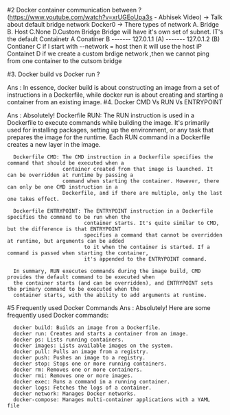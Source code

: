 #2 Docker container communication between ? (https://www.youtube.com/watch?v=xrUGEoUpa3s - Abhisek Video)
-> Talk about default bridge network Docker0
-> There types of network
A. Bridge
B. Host
C.None
D.Custom Bridge
Bridge will have it's own set of subnet. IT's the default
Containetr A
Conatiner B
------- 127.0.1.1 (A)
------- 127.0.1.2 (B)
Contianer C if I start with --network = host then it will use the host iP
Containet D if we create a custom brdige network ,then we cannot ping from one container to the cutsom bridge

#3. Docker build vs Docker run ?

Ans : In essence, docker build is about constructing an image from a set of instructions in a Dockerfile,
while docker run is about creating and starting a container from an existing image.
#4. Docker CMD Vs RUN Vs ENTRYPOINT

Ans : Absolutely!
Dockerfile RUN: The RUN instruction is used in a Dockerfile to execute commands while building the image.
It's primarily used for installing packages, setting up the environment, or any task that prepares the image
for the runtime. Each RUN command in a Dockerfile creates a new layer in the image.

      Dockerfile CMD: The CMD instruction in a Dockerfile specifies the command that should be executed when a
                      container created from that image is launched. It can be overridden at runtime by passing a
                      command when starting the container. However, there can only be one CMD instruction in a
                      Dockerfile, and if there are multiple, only the last one takes effect.

      Dockerfile ENTRYPOINT: The ENTRYPOINT instruction in a Dockerfile specifies the command to be run when the
                             container starts. It's quite similar to CMD, but the difference is that ENTRYPOINT
                             specifies a command that cannot be overridden at runtime, but arguments can be added
                             to it when the container is started. If a command is passed when starting the container,
                             it's appended to the ENTRYPOINT command.

      In summary, RUN executes commands during the image build, CMD provides the default command to be executed when
      the container starts (and can be overridden), and ENTRYPOINT sets the primary command to be executed when the
      container starts, with the ability to add arguments at runtime.

#5 Frequently used Docker Commands
Ans : Absolutely! Here are some frequently used Docker commands:

      docker build: Builds an image from a Dockerfile.
      docker run: Creates and starts a container from an image.
      docker ps: Lists running containers.
      docker images: Lists available images on the system.
      docker pull: Pulls an image from a registry.
      docker push: Pushes an image to a registry.
      docker stop: Stops one or more running containers.
      docker rm: Removes one or more containers.
      docker rmi: Removes one or more images.
      docker exec: Runs a command in a running container.
      docker logs: Fetches the logs of a container.
      docker network: Manages Docker networks.
      docker-compose: Manages multi-container applications with a YAML file
